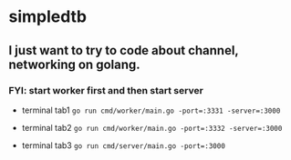 # simpledtb
## I just want to try to code about channel, networking on golang.
### FYI: start worker first and then start server

- terminal tab1 ```go run cmd/worker/main.go -port=:3331 -server=:3000```

- terminal tab2 ```go run cmd/worker/main.go -port=:3332 -server=:3000```

- terminal tab3 ```go run cmd/server/main.go -port=:3000```